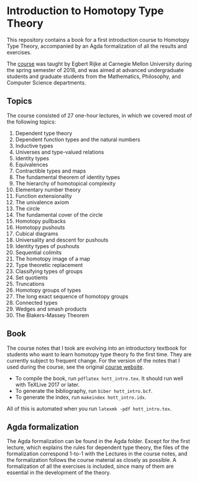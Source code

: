 # Introduction to Homotopy Type Theory
This repository contains a book for a first introduction course to Homotopy Type Theory, accompanied by an Agda formalization of all the results and exercises.

The [course][1] was taught by Egbert Rijke at Carnegie Mellon University during the spring semester of 2018, and was aimed at advanced undergraduate students and graduate students from the Mathematics, Philosophy, and Computer Science departments.

## Topics

The course consisted of 27 one-hour lectures, in which we covered most of the following topics:

1. Dependent type theory
2. Dependent function types and the natural numbers
3. Inductive types
4. Universes and type-valued relations
5. Identity types
6. Equivalences
7. Contractible types and maps
8. The fundamental theorem of identity types
9. The hierarchy of homotopical complexity
10. Elementary number theory
11. Function extensionality
12. The univalence axiom
13. The circle
14. The fundamental cover of the circle
15. Homotopy pullbacks
16. Homotopy pushouts
17. Cubical diagrams
18. Universality and descent for pushouts
19. Identity types of pushouts
20. Sequential colimits
21. The homotopy image of a map
22. Type theoretic replacement
23. Classifying types of groups
24. Set quotients
25. Truncations
26. Homotopy groups of types
27. The long exact sequence of homotopy groups
28. Connected types
29. Wedges and smash products
30. The Blakers-Massey Theorem

## Book
The course notes that I took are evolving into an introductory textbook for students who want to learn homotopy type theory fo the first time. They are currently subject to frequent change. For the version of the notes that I used during the course, see the original [course website][1].

* To compile the book, run `pdflatex hott_intro.tex`. It should run well with TeXLive 2017 or later.
* To generate the bibliography, run `biber hott_intro.bcf`.
* To generate the index, run `makeindex hott_intro.idx`.

All of this is automated when you run `latexmk -pdf hott_intro.tex`.

## Agda formalization
The Agda formalization can be found in the Agda folder. Except for the first lecture, which explains the rules for dependent type theory, the files of the formalization correspond 1-to-1 with the Lectures in the course notes, and the formalization follows the course material as closely as possible. A formalization of all the exercises is included, since many of them are essential in the development of the theory.


[1]: http://www.andrew.cmu.edu/user/erijke/hott/
